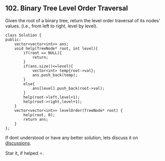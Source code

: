 ## 102. Binary Tree Level Order Traversal

Given the root of a binary tree, return the level order traversal of its nodes' values. (i.e., from left to right, level by level).

```
class Solution {
public:
    vector<vector<int>> ans;
    void help(TreeNode* root, int level){
        if(root == NULL){
            return;
        }
        if(ans.size()<=level){
            vector<int> temp{root->val};
            ans.push_back(temp);
        }
        else{
            ans[level].push_back(root->val);
        }
        help(root->left,level+1);        
        help(root->right,level+1);
    }
    vector<vector<int>> levelOrder(TreeNode* root) {
        help(root, 0);
        return ans;
    }
};
```


If dont understood or have any better solution, lets discuss it on [discussions](https://github.com/Jimmy5467/CP/discussions). 

Star it, if helped ⭐.
